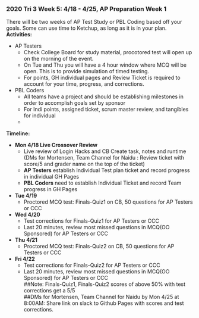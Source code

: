 ### **2020 Tri 3 Week 5: 4/18 - 4/25, AP Preparation Week 1**  
There will be two weeks of AP Test Study or PBL Coding based off your goals. Some can use time to Ketchup, as long as it is in your plan.  
**Activities:**
* AP Testers
    * Check College Board for study material, procotored test will open up on the morning of the event.
    * On Tue and Thu you will have a 4 hour window where MCQ will be open.  This is to provide simulation of timed testing.
    * For points, GH individual pages and Review Ticket is required to account for your time, progress, and corrections.
* PBL Coders  
    * All teams have a project and should be establishing milestones in order to accomplish goals set by sponsor
    * For Indi points, assigned ticket, scrum master review, and tangibles for individual  
    * 
**Timeline:**  
* **Mon 4/18 Live Crossover Review**
  * Live review of Login Hacks and CB Create task, notes and runtime (DMs for Mortensen, Team Channel for Naidu : Review ticket with score/5 and grader name on the top of the ticket)
  * **AP Testers** establish Individual Test plan ticket and record progress in individual GH Pages
  * **PBL Coders** need to establish Individual Ticket and record Team progress in GH Pages 
* **Tue 4/19**
    * Proctored MCQ test: Finals-Quiz1 on CB, 50 questions for AP Testers or CCC  
* **Wed 4/20**
  * Test corrections for Finals-Quiz1 for AP Testers or CCC    
  * Last 20 minutes, review most missed questions in MCQ(OO Sponsored) for AP Testers or CCC
* **Thu 4/21**
    * Proctored MCQ test: Finals-Quiz2 on CB, 50 questions for AP Testers or CCC   
* **Fri 4/22**
  * Test corrections for Finals-Quiz2 for AP Testers or CCC  
  * Last 20 minutes, review most missed questions in MCQ(OO Sponsored) for AP Testers or CCC  
##Note: Finals-Quiz1, Finals-Quiz2 scores of above 50% with test corrections get a 5/5  
##DMs for Mortensen, Team Channel for Naidu by Mon 4/25 at 8:00AM: Share link on slack to Github Pages with scores and test corrections.  
